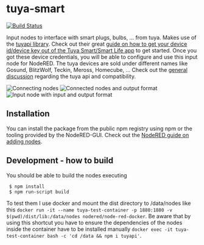 # tuya-smart

[![Build Status](https://travis-ci.org/hgross/node-red-contrib-tuya-smart.svg?branch=master)](https://travis-ci.org/hgross/node-red-contrib-tuya-smart)

Input nodes to interface with smart plugs, bulbs, ... from tuya.
Makes use of the [tuyapi library](https://github.com/codetheweb/tuyapi "tuyapi project site").
Check out their great [guide on how to get your device id/device key out of the Tuya Smart/Smart Life app](https://github.com/codetheweb/tuyapi/blob/master/docs/SETUP.md) to get started.
Once you got these device credentials, you will be able to configure and use this input node for NodeRED.
The tuya devices are sold under different names like Gosund, BlitzWolf, Teckin, Meross, Homecube, ...
Check out the [general discussion](https://github.com/codetheweb/tuyapi/issues/5) regarding the tuya api and compatibility.

![Connecting nodes](https://raw.githubusercontent.com/hgross/node-red-contrib-tuya-smart/master/images/connecting.png "Connecting tuya smart devices")
![Connected nodes and output format](https://raw.githubusercontent.com/hgross/node-red-contrib-tuya-smart/master/images/connected_with_format.png "Connected tuya smart devices and data format")
![Input node with input and output format](https://raw.githubusercontent.com/hgross/node-red-contrib-tuya-smart/master/images/input-node.png "Input node with input and output format")

## Installation
You can install the package from the public npm registry using npm or the tooling provided by the NodeRED-GUI.
Check out the [NodeRED guide on adding nodes](https://nodered.org/docs/getting-started/adding-nodes).

## Development - how to build
You should be able to build the nodes executing

```
 $ npm install
 $ npm run-script build
```

To test them I use docker and mount the dist directory to /data/nodes like this `docker run -it --name tuya-test-container -p 1880:1880 -v $(pwd)/dist/lib:/data/nodes nodered/node-red-docker`. Be aware that by using this shortcut you have to ensure the dependencies of the nodes inside the container have to be installed manually `docker exec -it tuya-test-container bash -c 'cd /data && npm i tuyapi'`.
